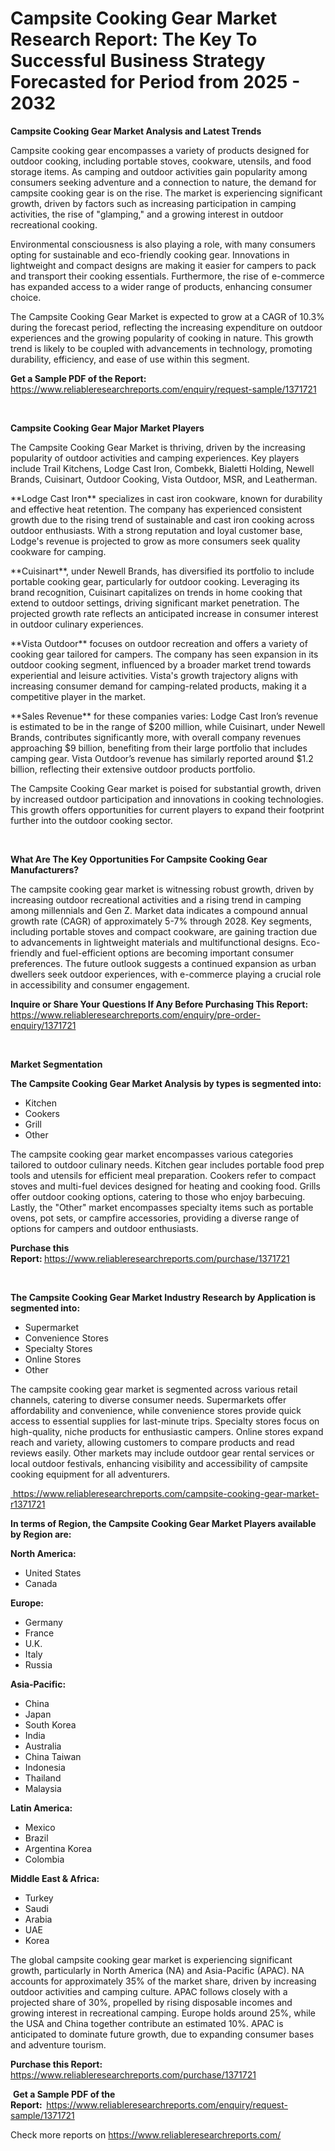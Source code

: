 <p><h1>Campsite Cooking Gear Market Research Report: The Key To Successful Business Strategy Forecasted for Period from 2025 - 2032</h1></p><p><strong>Campsite Cooking Gear Market Analysis and Latest Trends</strong></p>
<p><p>Campsite cooking gear encompasses a variety of products designed for outdoor cooking, including portable stoves, cookware, utensils, and food storage items. As camping and outdoor activities gain popularity among consumers seeking adventure and a connection to nature, the demand for campsite cooking gear is on the rise. The market is experiencing significant growth, driven by factors such as increasing participation in camping activities, the rise of "glamping," and a growing interest in outdoor recreational cooking. </p><p>Environmental consciousness is also playing a role, with many consumers opting for sustainable and eco-friendly cooking gear. Innovations in lightweight and compact designs are making it easier for campers to pack and transport their cooking essentials. Furthermore, the rise of e-commerce has expanded access to a wider range of products, enhancing consumer choice.</p><p>The Campsite Cooking Gear Market is expected to grow at a CAGR of 10.3% during the forecast period, reflecting the increasing expenditure on outdoor experiences and the growing popularity of cooking in nature. This growth trend is likely to be coupled with advancements in technology, promoting durability, efficiency, and ease of use within this segment.</p></p>
<p><strong>Get a Sample PDF of the Report:&nbsp;</strong> <a href="https://www.reliableresearchreports.com/enquiry/request-sample/1371721?utm_campaign=2245&utm_medium=2&utm_source=Github&utm_content=ia&utm_term=22032025&utm_id=campsite-cooking-gear">https://www.reliableresearchreports.com/enquiry/request-sample/1371721</a></p>
<p>&nbsp;</p>
<p><strong>Campsite Cooking Gear Major Market Players</strong></p>
<p><p>The Campsite Cooking Gear Market is thriving, driven by the increasing popularity of outdoor activities and camping experiences. Key players include Trail Kitchens, Lodge Cast Iron, Combekk, Bialetti Holding, Newell Brands, Cuisinart, Outdoor Cooking, Vista Outdoor, MSR, and Leatherman.</p><p>**Lodge Cast Iron** specializes in cast iron cookware, known for durability and effective heat retention. The company has experienced consistent growth due to the rising trend of sustainable and cast iron cooking across outdoor enthusiasts. With a strong reputation and loyal customer base, Lodge's revenue is projected to grow as more consumers seek quality cookware for camping.</p><p>**Cuisinart**, under Newell Brands, has diversified its portfolio to include portable cooking gear, particularly for outdoor cooking. Leveraging its brand recognition, Cuisinart capitalizes on trends in home cooking that extend to outdoor settings, driving significant market penetration. The projected growth rate reflects an anticipated increase in consumer interest in outdoor culinary experiences.</p><p>**Vista Outdoor** focuses on outdoor recreation and offers a variety of cooking gear tailored for campers. The company has seen expansion in its outdoor cooking segment, influenced by a broader market trend towards experiential and leisure activities. Vista's growth trajectory aligns with increasing consumer demand for camping-related products, making it a competitive player in the market.</p><p>**Sales Revenue** for these companies varies: Lodge Cast Iron’s revenue is estimated to be in the range of $200 million, while Cuisinart, under Newell Brands, contributes significantly more, with overall company revenues approaching $9 billion, benefiting from their large portfolio that includes camping gear. Vista Outdoor’s revenue has similarly reported around $1.2 billion, reflecting their extensive outdoor products portfolio.</p><p>The Campsite Cooking Gear market is poised for substantial growth, driven by increased outdoor participation and innovations in cooking technologies. This growth offers opportunities for current players to expand their footprint further into the outdoor cooking sector.</p></p>
<p>&nbsp;</p>
<p><strong>What Are The Key Opportunities For Campsite Cooking Gear Manufacturers?</strong></p>
<p><p>The campsite cooking gear market is witnessing robust growth, driven by increasing outdoor recreational activities and a rising trend in camping among millennials and Gen Z. Market data indicates a compound annual growth rate (CAGR) of approximately 5-7% through 2028. Key segments, including portable stoves and compact cookware, are gaining traction due to advancements in lightweight materials and multifunctional designs. Eco-friendly and fuel-efficient options are becoming important consumer preferences. The future outlook suggests a continued expansion as urban dwellers seek outdoor experiences, with e-commerce playing a crucial role in accessibility and consumer engagement.</p></p>
<p><strong>Inquire or Share Your Questions If Any Before Purchasing This Report:</strong> <a href="https://www.reliableresearchreports.com/enquiry/pre-order-enquiry/1371721?utm_campaign=2245&utm_medium=2&utm_source=Github&utm_content=ia&utm_term=22032025&utm_id=campsite-cooking-gear">https://www.reliableresearchreports.com/enquiry/pre-order-enquiry/1371721</a></p>
<p>&nbsp;</p>
<p><strong>Market Segmentation</strong></p>
<p><strong>The Campsite Cooking Gear Market Analysis by types is segmented into:</strong></p>
<p><ul><li>Kitchen</li><li>Cookers</li><li>Grill</li><li>Other</li></ul></p>
<p><p>The campsite cooking gear market encompasses various categories tailored to outdoor culinary needs. Kitchen gear includes portable food prep tools and utensils for efficient meal preparation. Cookers refer to compact stoves and multi-fuel devices designed for heating and cooking food. Grills offer outdoor cooking options, catering to those who enjoy barbecuing. Lastly, the "Other" market encompasses specialty items such as portable ovens, pot sets, or campfire accessories, providing a diverse range of options for campers and outdoor enthusiasts.</p></p>
<p><strong>Purchase this Report:&nbsp;</strong><a href="https://www.reliableresearchreports.com/purchase/1371721?utm_campaign=2245&utm_medium=2&utm_source=Github&utm_content=ia&utm_term=22032025&utm_id=campsite-cooking-gear">https://www.reliableresearchreports.com/purchase/1371721</a></p>
<p>&nbsp;</p>
<p><strong>The Campsite Cooking Gear Market Industry Research by Application is segmented into:</strong></p>
<p><ul><li>Supermarket</li><li>Convenience Stores</li><li>Specialty Stores</li><li>Online Stores</li><li>Other</li></ul></p>
<p><p>The campsite cooking gear market is segmented across various retail channels, catering to diverse consumer needs. Supermarkets offer affordability and convenience, while convenience stores provide quick access to essential supplies for last-minute trips. Specialty stores focus on high-quality, niche products for enthusiastic campers. Online stores expand reach and variety, allowing customers to compare products and read reviews easily. Other markets may include outdoor gear rental services or local outdoor festivals, enhancing visibility and accessibility of campsite cooking equipment for all adventurers.</p></p>
<p><a href="https://www.reliableresearchreports.com/campsite-cooking-gear-market-r1371721?utm_campaign=2245&utm_medium=2&utm_source=Github&utm_content=ia&utm_term=22032025&utm_id=campsite-cooking-gear">&nbsp;https://www.reliableresearchreports.com/campsite-cooking-gear-market-r1371721</a></p>
<p><strong>In terms of Region, the Campsite Cooking Gear Market Players available by Region are:</strong></p>
<p>
    <p> <strong> North America: </strong>
        <ul>
            <li>United States</li>
            <li>Canada</li>
        </ul>
        </p> 
    <p> <strong> Europe: </strong>
        <ul>
            <li>Germany</li>
            <li>France</li>
            <li>U.K.</li>
            <li>Italy</li>
            <li>Russia</li>
        </ul>
        </p> 
    <p> <strong> Asia-Pacific: </strong>
        <ul>
            <li>China</li>
            <li>Japan</li>
            <li>South Korea</li>
            <li>India</li>
            <li>Australia</li>
            <li>China Taiwan</li>
            <li>Indonesia</li>
            <li>Thailand</li>
            <li>Malaysia</li>
        </ul>
        </p> 
    <p> <strong> Latin America: </strong>
        <ul>
            <li>Mexico</li>
            <li>Brazil</li>
            <li>Argentina Korea</li>
            <li>Colombia</li>
        </ul>
        </p> 
    <p> <strong> Middle East & Africa: </strong>
        <ul>
            <li>Turkey</li>
            <li>Saudi</li>
            <li>Arabia</li>
            <li>UAE</li>
            <li>Korea</li>
        </ul>
    </p>
    </p>
<p><p>The global campsite cooking gear market is experiencing significant growth, particularly in North America (NA) and Asia-Pacific (APAC). NA accounts for approximately 35% of the market share, driven by increasing outdoor activities and camping culture. APAC follows closely with a projected share of 30%, propelled by rising disposable incomes and growing interest in recreational camping. Europe holds around 25%, while the USA and China together contribute an estimated 10%. APAC is anticipated to dominate future growth, due to expanding consumer bases and adventure tourism.</p></p>
<p><strong>Purchase this Report: </strong><a href="https://www.reliableresearchreports.com/purchase/1371721?utm_campaign=2245&utm_medium=2&utm_source=Github&utm_content=ia&utm_term=22032025&utm_id=campsite-cooking-gear">https://www.reliableresearchreports.com/purchase/1371721</a></p>
<p>&nbsp;<strong>Get a Sample PDF of the Report:&nbsp;&nbsp;</strong><a href="https://www.reliableresearchreports.com/enquiry/request-sample/1371721?utm_campaign=2245&utm_medium=2&utm_source=Github&utm_content=ia&utm_term=22032025&utm_id=campsite-cooking-gear">https://www.reliableresearchreports.com/enquiry/request-sample/1371721</a></p>
<p><strong></strong></p>
<p>Check more reports on <a href="https://www.reliableresearchreports.com/?utm_campaign=2245&utm_medium=2&utm_source=Github&utm_content=ia&utm_term=22032025&utm_id=campsite-cooking-gear">https://www.reliableresearchreports.com/</a></p>